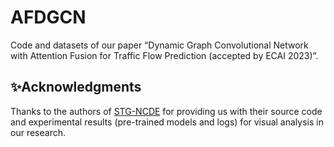 # AFDGCN
Code and datasets of our paper “Dynamic Graph Convolutional Network with Attention Fusion for Traffic Flow Prediction (accepted by ECAI 2023)”.


## ✨Acknowledgments
Thanks to the authors of [STG-NCDE](https://github.com/jeongwhanchoi/STG-NCDE) for providing us with their source code and experimental results (pre-trained models and logs) for visual analysis in our research.


